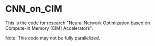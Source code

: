 # CNN_on_CIM
This is the code for research "Neural Network Optimization based on Compute-In Memory (CIM) Accelerators".

Note: This code may not be fully parallelized.
